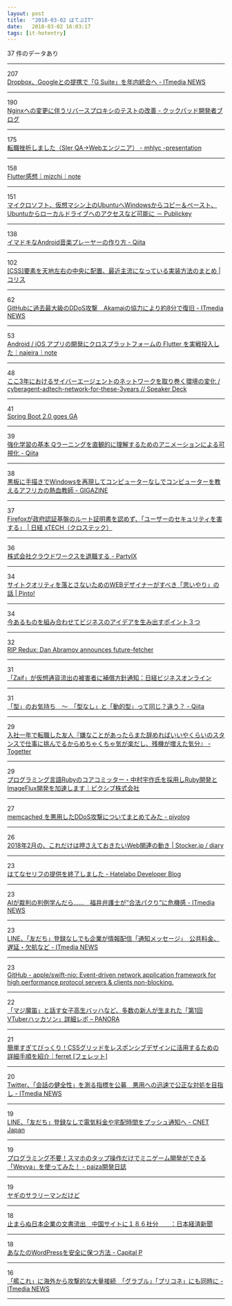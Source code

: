 ```yaml
---
layout: post
title:  "2018-03-02 はてぶIT"
date:   2018-03-02 16:03:17
tags: [it-hotentry]
---
```

37 件のデータあり

<hr><div class="row">
<div class="col-1"><span class="badge badge-pill badge-success h2">207</span></div>
<div class="col-11"><a href='http://www.itmedia.co.jp/news/articles/1803/02/news058.html' target='_blank'>Dropbox、Googleとの提携で「G Suite」を年内統合へ - ITmedia NEWS</a></div>
</div>
<hr>
<div class="row">
<div class="col-1"><span class="badge badge-pill badge-success h2">190</span></div>
<div class="col-11"><a href='http://techlife.cookpad.com/entry/2018/03/02/000000' target='_blank'>Nginxへの変更に伴うリバースプロキシのテストの改善 - クックパッド開発者ブログ</a></div>
</div>
<hr>
<div class="row">
<div class="col-1"><span class="badge badge-pill badge-success h2">175</span></div>
<div class="col-11"><a href='http://mhlyc.hatenablog.com/entry/2018/03/01/235923' target='_blank'>転職挫折しました（SIer QA→Webエンジニア） - mhlyc -presentation</a></div>
</div>
<hr>
<div class="row">
<div class="col-1"><span class="badge badge-pill badge-success h2">158</span></div>
<div class="col-11"><a href='https://note.mu/mizchi/n/n53d0b34b25ac' target='_blank'>Flutter感想｜mizchi｜note</a></div>
</div>
<hr>
<div class="row">
<div class="col-1"><span class="badge badge-pill badge-success h2">151</span></div>
<div class="col-11"><a href='http://www.publickey1.jp/blog/18/ubuntuwindowsubuntu.html' target='_blank'>マイクロソフト、仮想マシン上のUbuntuへWindowsからコピー＆ペースト、Ubuntuからローカルドライブへのアクセスなど可能に － Publickey</a></div>
</div>
<hr>
<div class="row">
<div class="col-1"><span class="badge badge-pill badge-success h2">138</span></div>
<div class="col-11"><a href='https://qiita.com/siy1121/items/f01167186a6677c22435' target='_blank'>イマドキなAndroid音楽プレーヤーの作り方 - Qiita</a></div>
</div>
<hr>
<div class="row">
<div class="col-1"><span class="badge badge-pill badge-success h2">102</span></div>
<div class="col-11"><a href='http://coliss.com/articles/build-websites/operation/css/absolute-centering-with-css.html' target='_blank'>[CSS]要素を天地左右の中央に配置、最近主流になっている実装方法のまとめ | コリス</a></div>
</div>
<hr>
<div class="row">
<div class="col-1"><span class="badge badge-pill badge-success h2">62</span></div>
<div class="col-11"><a href='http://www.itmedia.co.jp/news/articles/1803/02/news065.html' target='_blank'>GitHubに過去最大級のDDoS攻撃　Akamaiの協力により約8分で復旧 - ITmedia NEWS</a></div>
</div>
<hr>
<div class="row">
<div class="col-1"><span class="badge badge-pill badge-success h2">53</span></div>
<div class="col-11"><a href='https://note.mu/najeira/n/n8924408dd07b' target='_blank'>Android / iOS アプリの開発にクロスプラットフォームの Flutter を実戦投入した｜najeira｜note</a></div>
</div>
<hr>
<div class="row">
<div class="col-1"><span class="badge badge-pill badge-success h2">48</span></div>
<div class="col-11"><a href='https://speakerdeck.com/komeiy/cyberagent-adtech-network-for-these-3years' target='_blank'>ここ3年におけるサイバーエージェントのネットワークを取り巻く環境の変化 / cyberagent-adtech-network-for-these-3years // Speaker Deck</a></div>
</div>
<hr>
<div class="row">
<div class="col-1"><span class="badge badge-pill badge-success h2">41</span></div>
<div class="col-11"><a href='https://spring.io/blog/2018/03/01/spring-boot-2-0-goes-ga' target='_blank'>Spring Boot 2.0 goes GA</a></div>
</div>
<hr>
<div class="row">
<div class="col-1"><span class="badge badge-pill badge-success h2">39</span></div>
<div class="col-11"><a href='https://qiita.com/tomboyboy/items/fd12a82f0bbe79365438' target='_blank'>強化学習の基本 Qラーニングを直観的に理解するためのアニメーションによる可視化 - Qiita</a></div>
</div>
<hr>
<div class="row">
<div class="col-1"><span class="badge badge-pill badge-success h2">38</span></div>
<div class="col-11"><a href='https://gigazine.net/news/20180301-windows-on-blackboard/' target='_blank'>黒板に手描きでWindowsを再現してコンピューターなしでコンピューターを教えるアフリカの熱血教師 - GIGAZINE</a></div>
</div>
<hr>
<div class="row">
<div class="col-1"><span class="badge badge-pill badge-success h2">37</span></div>
<div class="col-11"><a href='http://tech.nikkeibp.co.jp/atcl/nxt/news/18/00296/' target='_blank'>Firefoxが政府認証基盤のルート証明書を認めず、「ユーザーのセキュリティを害する」 | 日経 xTECH（クロステック）</a></div>
</div>
<hr>
<div class="row">
<div class="col-1"><span class="badge badge-pill badge-success h2">36</span></div>
<div class="col-11"><a href='http://h3poteto.hatenablog.com/entry/2018/03/01/161854' target='_blank'>株式会社クラウドワークスを退職する - PartyIX</a></div>
</div>
<hr>
<div class="row">
<div class="col-1"><span class="badge badge-pill badge-success h2">34</span></div>
<div class="col-11"><a href='https://service.plan-b.co.jp/blog/creative/9935/' target='_blank'>サイトクオリティを落とさないためのWEBデザイナーがすべき「思いやり」の話 | Pinto!</a></div>
</div>
<hr>
<div class="row">
<div class="col-1"><span class="badge badge-pill badge-success h2">34</span></div>
<div class="col-11"><a href='https://navi.dropbox.jp/business-idea' target='_blank'>今あるものを組み合わせてビジネスのアイデアを生み出すポイント３つ</a></div>
</div>
<hr>
<div class="row">
<div class="col-1"><span class="badge badge-pill badge-success h2">32</span></div>
<div class="col-11"><a href='https://react-etc.net/entry/rip-redux-dan-abramov-announces-future-fetcher' target='_blank'>RIP Redux: Dan Abramov announces future-fetcher</a></div>
</div>
<hr>
<div class="row">
<div class="col-1"><span class="badge badge-pill badge-success h2">31</span></div>
<div class="col-11"><a href='http://business.nikkeibp.co.jp/atcl/report/15/110879/030100787/' target='_blank'>「Zaif」が仮想通貨流出の被害者に補償方針通知：日経ビジネスオンライン</a></div>
</div>
<hr>
<div class="row">
<div class="col-1"><span class="badge badge-pill badge-success h2">31</span></div>
<div class="col-11"><a href='https://qiita.com/mod_poppo/items/a4bbed44ccfa59740f32' target='_blank'>「型」のお気持ち　〜　「型なし」と「動的型」って同じ？違う？ - Qiita</a></div>
</div>
<hr>
<div class="row">
<div class="col-1"><span class="badge badge-pill badge-success h2">29</span></div>
<div class="col-11"><a href='https://togetter.com/li/1204146' target='_blank'>入社一年で転職した友人『嫌なことがあったらまた辞めればいいやくらいのスタンスで仕事に挑んでるからめちゃくちゃ気が楽だし、残機が増えた気分』 - Togetter</a></div>
</div>
<hr>
<div class="row">
<div class="col-1"><span class="badge badge-pill badge-success h2">29</span></div>
<div class="col-11"><a href='https://www.pixiv.co.jp/news/recruit/article/6104/' target='_blank'>プログラミング言語Rubyのコアコミッター・中村宇作氏を採用しRuby開発とImageFlux開発を加速します｜ピクシブ株式会社</a></div>
</div>
<hr>
<div class="row">
<div class="col-1"><span class="badge badge-pill badge-success h2">27</span></div>
<div class="col-11"><a href='http://d.hatena.ne.jp/Kango/20180301/1519939259' target='_blank'>memcached を悪用したDDoS攻撃についてまとめてみた - piyolog</a></div>
</div>
<hr>
<div class="row">
<div class="col-1"><span class="badge badge-pill badge-success h2">26</span></div>
<div class="col-11"><a href='http://stocker.jp/diary/web-news-feb2018/' target='_blank'>2018年2月の、これだけは押さえておきたいWeb関連の動き | Stocker.jp / diary</a></div>
</div>
<hr>
<div class="row">
<div class="col-1"><span class="badge badge-pill badge-success h2">23</span></div>
<div class="col-11"><a href='http://labo.hatenastaff.com/entry/serif-closed' target='_blank'>はてなセリフの提供を終了しました - Hatelabo Developer Blog</a></div>
</div>
<hr>
<div class="row">
<div class="col-1"><span class="badge badge-pill badge-success h2">23</span></div>
<div class="col-11"><a href='http://www.itmedia.co.jp/news/articles/1803/01/news095.html' target='_blank'>AIが裁判の判例学んだら……　福井弁護士が“合法パクり”に危機感 - ITmedia NEWS</a></div>
</div>
<hr>
<div class="row">
<div class="col-1"><span class="badge badge-pill badge-success h2">23</span></div>
<div class="col-11"><a href='http://www.itmedia.co.jp/news/articles/1803/01/news142.html' target='_blank'>LINE、「友だち」登録なしでも企業が情報配信「通知メッセージ」　公共料金、遅延・欠航など - ITmedia NEWS</a></div>
</div>
<hr>
<div class="row">
<div class="col-1"><span class="badge badge-pill badge-success h2">23</span></div>
<div class="col-11"><a href='https://github.com/apple/swift-nio' target='_blank'>GitHub - apple/swift-nio: Event-driven network application framework for high performance protocol servers & clients non-blocking.</a></div>
</div>
<hr>
<div class="row">
<div class="col-1"><span class="badge badge-pill badge-success h2">22</span></div>
<div class="col-11"><a href='http://panora.tokyo/54578/' target='_blank'>「マジ魔笛」と話す女子高生バッハなど、多数の新人が生まれた「第1回 VTuberハッカソン」詳細レポ – PANORA</a></div>
</div>
<hr>
<div class="row">
<div class="col-1"><span class="badge badge-pill badge-success h2">21</span></div>
<div class="col-11"><a href='https://ferret-plus.com/9676' target='_blank'>簡単すぎてびっくり！CSSグリッドをレスポンシブデザインに活用するための詳細手順を紹介｜ferret [フェレット]</a></div>
</div>
<hr>
<div class="row">
<div class="col-1"><span class="badge badge-pill badge-success h2">20</span></div>
<div class="col-11"><a href='http://www.itmedia.co.jp/news/articles/1803/02/news052.html' target='_blank'>Twitter、「会話の健全性」を測る指標を公募　悪用への迅速で公正な対処を目指し - ITmedia NEWS</a></div>
</div>
<hr>
<div class="row">
<div class="col-1"><span class="badge badge-pill badge-success h2">19</span></div>
<div class="col-11"><a href='https://japan.cnet.com/article/35115483/' target='_blank'>LINE、「友だち」登録なしで電気料金や宅配時間をプッシュ通知へ - CNET Japan</a></div>
</div>
<hr>
<div class="row">
<div class="col-1"><span class="badge badge-pill badge-success h2">19</span></div>
<div class="col-11"><a href='http://paiza.hatenablog.com/entry/2018/03/01/%E3%83%97%E3%83%AD%E3%82%B0%E3%83%A9%E3%83%9F%E3%83%B3%E3%82%B0%E4%B8%8D%E8%A6%81%EF%BC%81%E3%82%B9%E3%83%9E%E3%83%9B%E3%81%AE%E3%82%BF%E3%83%83%E3%83%97%E6%93%8D%E4%BD%9C%E3%81%A0%E3%81%91%E3%81%A7' target='_blank'>プログラミング不要！スマホのタップ操作だけでミニゲーム開発ができる「Wevva」を使ってみた！ - paiza開発日誌</a></div>
</div>
<hr>
<div class="row">
<div class="col-1"><span class="badge badge-pill badge-success h2">19</span></div>
<div class="col-11"><a href='https://anond.hatelabo.jp/20180302043932' target='_blank'>ヤギのサラリーマンだけど</a></div>
</div>
<hr>
<div class="row">
<div class="col-1"><span class="badge badge-pill badge-success h2">18</span></div>
<div class="col-11"><a href='https://www.nikkei.com/article/DGXMZO27564530R00C18A3CR8000/' target='_blank'>止まらぬ日本企業の文書流出　中国サイトに１８６社分　　：日本経済新聞</a></div>
</div>
<hr>
<div class="row">
<div class="col-1"><span class="badge badge-pill badge-success h2">18</span></div>
<div class="col-11"><a href='https://capitalp.jp/2018/03/02/wordpress-security/' target='_blank'>あなたのWordPressを安全に保つ方法 - Capital P</a></div>
</div>
<hr>
<div class="row">
<div class="col-1"><span class="badge badge-pill badge-success h2">16</span></div>
<div class="col-11"><a href='http://www.itmedia.co.jp/news/articles/1803/02/news057.html' target='_blank'>「艦これ」に海外から攻撃的な大量接続　「グラブル」「プリコネ」にも同時に - ITmedia NEWS</a></div>
</div>
<hr>
